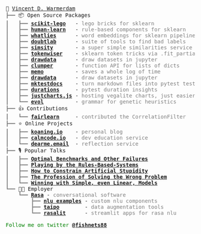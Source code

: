 <pre style="font-family:Menlo,'DejaVu Sans Mono',consolas,'Courier New',monospace">🙂 <a href="https://koaning.io">Vincent D. Warmerdam</a>                                                                             
<span style="color: #808080; text-decoration-color: #808080">┣━━ </span>📦 Open Source Packages                                                                         
<span style="color: #808080; text-decoration-color: #808080">┃   ┣━━ </span><span style="font-weight: bold"><a href="https://scikit-lego.netlify.app/">scikit-lego</a></span>   - <span style="color: #808080; text-decoration-color: #808080">lego bricks for sklearn</span>                                                     
<span style="color: #808080; text-decoration-color: #808080">┃   ┣━━ </span><span style="font-weight: bold"><a href="https://koaning.github.io/human-learn/">human-learn</a></span>   - <span style="color: #808080; text-decoration-color: #808080">rule-based components for sklearn</span>                                           
<span style="color: #808080; text-decoration-color: #808080">┃   ┣━━ </span><span style="font-weight: bold"><a href="https://rasahq.github.io/whatlies/">whatlies</a></span>      - <span style="color: #808080; text-decoration-color: #808080">word embeddings for sklearn pipelines</span>                                       
<span style="color: #808080; text-decoration-color: #808080">┃   ┣━━ </span><span style="font-weight: bold"><a href="https://koaning.github.io/doubtlab/">doubtlab</a></span>      - <span style="color: #808080; text-decoration-color: #808080">suite of tools to find bad labels</span>                                           
<span style="color: #808080; text-decoration-color: #808080">┃   ┣━━ </span><span style="font-weight: bold"><a href="https://koaning.github.io/simsity/">simsity</a></span>       - <span style="color: #808080; text-decoration-color: #808080">a super simple similarities service</span>                                         
<span style="color: #808080; text-decoration-color: #808080">┃   ┣━━ </span><span style="font-weight: bold"><a href="https://github.com/koaning/tokenwiser">tokenwiser</a></span>    - <span style="color: #808080; text-decoration-color: #808080">sklearn token tricks via .fit_partial()</span>                                     
<span style="color: #808080; text-decoration-color: #808080">┃   ┣━━ </span><span style="font-weight: bold"><a href="https://github.com/koaning/drawdata">drawdata</a></span>      - <span style="color: #808080; text-decoration-color: #808080">draw datasets in jupyter</span>                                                    
<span style="color: #808080; text-decoration-color: #808080">┃   ┣━━ </span><span style="font-weight: bold"><a href="https://koaning.github.io/clumper/">clumper</a></span>       - <span style="color: #808080; text-decoration-color: #808080">function API for lists of dicts</span>                                             
<span style="color: #808080; text-decoration-color: #808080">┃   ┣━━ </span><span style="font-weight: bold"><a href="https://koaning.github.io/memo/getting-started.html">memo</a></span>          - <span style="color: #808080; text-decoration-color: #808080">saves a whole log of time</span>                                                   
<span style="color: #808080; text-decoration-color: #808080">┃   ┣━━ </span><span style="font-weight: bold"><a href="https://calmcode.io/labs/drawdata.html">drawdata</a></span>      - <span style="color: #808080; text-decoration-color: #808080">draw datasets in jupyter</span>                                                    
<span style="color: #808080; text-decoration-color: #808080">┃   ┣━━ </span><span style="font-weight: bold"><a href="https://github.com/koaning/mktestdocs">mktestdocs</a></span>    - <span style="color: #808080; text-decoration-color: #808080">turn markdown files into pytest tests</span>                                       
<span style="color: #808080; text-decoration-color: #808080">┃   ┣━━ </span><span style="font-weight: bold"><a href="https://github.com/koaning/pytest-duration-insights">durations</a></span>     - <span style="color: #808080; text-decoration-color: #808080">pytest duration insights</span>                                                    
<span style="color: #808080; text-decoration-color: #808080">┃   ┣━━ </span><span style="font-weight: bold"><a href="https://github.com/koaning/justcharts">justcharts.js</a></span> - <span style="color: #808080; text-decoration-color: #808080">hosting vegalite charts, just easier</span>                                        
<span style="color: #808080; text-decoration-color: #808080">┃   ┗━━ </span><span style="font-weight: bold"><a href="https://github.com/godatadriven/evol">evol</a></span>          - <span style="color: #808080; text-decoration-color: #808080">grammar for genetic heuristics</span>                                              
<span style="color: #808080; text-decoration-color: #808080">┣━━ </span>👍 Contributions                                                                                
<span style="color: #808080; text-decoration-color: #808080">┃   ┗━━ </span><span style="font-weight: bold"><a href="https://fairlearn.org/v0.7.0/api_reference/fairlearn.preprocessing.html#fairlearn.preprocessing.CorrelationRemover">fairlearn</a></span>     - <span style="color: #808080; text-decoration-color: #808080">contributed the CorrelationFilter</span>                                           
<span style="color: #808080; text-decoration-color: #808080">┣━━ </span>⭐ Online Projects                                                                              
<span style="color: #808080; text-decoration-color: #808080">┃   ┣━━ </span><span style="font-weight: bold"><a href="https://koaning.io">koaning.io</a></span>    - <span style="color: #808080; text-decoration-color: #808080">personal blog</span>                                                               
<span style="color: #808080; text-decoration-color: #808080">┃   ┣━━ </span><span style="font-weight: bold"><a href="https://calmcode.io">calmcode.io</a></span>   - <span style="color: #808080; text-decoration-color: #808080">dev education service</span>                                                       
<span style="color: #808080; text-decoration-color: #808080">┃   ┗━━ </span><span style="font-weight: bold"><a href="https://dearme.email">dearme.email</a></span>  - <span style="color: #808080; text-decoration-color: #808080">reflection service</span>                                                          
<span style="color: #808080; text-decoration-color: #808080">┣━━ </span>🎙️ Popular Talks                                                                                 
<span style="color: #808080; text-decoration-color: #808080">┃   ┣━━ </span><span style="font-weight: bold"><a href="https://youtu.be/qcrR-Hd0LhI?t=542">Optimal Benchmarks and Other Failures</a></span>                                                       
<span style="color: #808080; text-decoration-color: #808080">┃   ┣━━ </span><span style="font-weight: bold"><a href="https://www.youtube.com/watch?v=nJAmN6gWdK8">Playing by the Rules-Based-Systems</a></span>                                                          
<span style="color: #808080; text-decoration-color: #808080">┃   ┣━━ </span><span style="font-weight: bold"><a href="https://www.youtube.com/watch?v=Z8MEFI7ZJlA">How to Constrain Artificial Stupidity</a></span>                                                       
<span style="color: #808080; text-decoration-color: #808080">┃   ┣━━ </span><span style="font-weight: bold"><a href="https://www.youtube.com/watch?v=kYMfE9u-lMo">The Profession of Solving the Wrong Problem</a></span>                                                 
<span style="color: #808080; text-decoration-color: #808080">┃   ┗━━ </span><span style="font-weight: bold"><a href="https://www.youtube.com/watch?v=68ABAU_V8qI">Winning with Simple, even Linear, Models</a></span>                                                    
<span style="color: #808080; text-decoration-color: #808080">┗━━ </span>👨‍💻 Employer                                                                                   
<span style="color: #808080; text-decoration-color: #808080">    ┗━━ </span><span style="font-weight: bold"><a href="https://rasa.com">Rasa</a></span> - <span style="color: #808080; text-decoration-color: #808080">conversational software</span>                                                              
<span style="color: #808080; text-decoration-color: #808080">        ┣━━ </span><span style="font-weight: bold"><a href="https://github.com/RasaHQ/rasa-nlu-examples">nlu examples</a></span> - <span style="color: #808080; text-decoration-color: #808080">custom nlu components</span>                                                    
<span style="color: #808080; text-decoration-color: #808080">        ┣━━ </span><span style="font-weight: bold"><a href="https://github.com/RasaHQ/taipo">taipo</a></span>        - <span style="color: #808080; text-decoration-color: #808080">data augmentation tools</span>                                                  
<span style="color: #808080; text-decoration-color: #808080">        ┗━━ </span><span style="font-weight: bold"><a href="https://github.com/RasaHQ/rasalit">rasalit</a></span>      - <span style="color: #808080; text-decoration-color: #808080">streamlit apps for rasa nlu</span>                                              

<span style="color: #008000; text-decoration-color: #008000">Follow me on twitter </span><span style="color: #008000; text-decoration-color: #008000; font-weight: bold"><a href="https://twitter.com/fishnets88">@fishnets88</a></span>
</pre>
